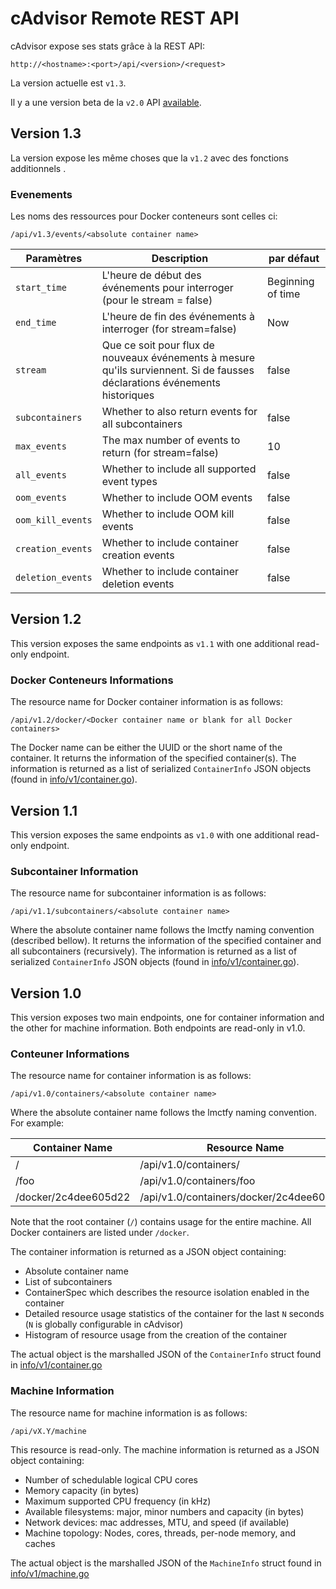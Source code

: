 # cAdvisor Remote REST API

cAdvisor expose ses stats grâce à la  REST API:

`http://<hostname>:<port>/api/<version>/<request>`

La version actuelle est `v1.3`.

Il y a une version beta de la `v2.0` API [available](api_v2.md).

## Version 1.3

La version expose les même choses que la  `v1.2` avec des fonctions additionnels .

### Evenements

Les noms des ressources pour Docker conteneurs sont celles ci:

`/api/v1.3/events/<absolute container name>`


| Paramètres        | Description                                                                                                                | par défaut           |
|-------------------|----------------------------------------------------------------------------------------------------------------------------|-------------------|
| `start_time`      | L'heure de début des événements pour interroger (pour le stream = false)                                                   | Beginning of time |
| `end_time`        | L'heure de fin des événements à interroger (for stream=false)                                                              | Now               |
| `stream`          | Que ce soit pour flux de nouveaux événements à mesure qu'ils surviennent. Si de fausses déclarations événements historiques| false             |
| `subcontainers`   | Whether to also return events for all subcontainers                                                                        | false             |
| `max_events`      | The max number of events to return (for stream=false)                                                                      | 10                |
| `all_events`      | Whether to include all supported event types                                                                               | false             |
| `oom_events`      | Whether to include OOM events                                                                                              | false             |
| `oom_kill_events` | Whether to include OOM kill events                                                                                         | false             |
| `creation_events` | Whether to include container creation events                                                                               | false             |
| `deletion_events` | Whether to include container deletion events                                                                               | false             |

## Version 1.2

This version exposes the same endpoints as `v1.1` with one additional read-only endpoint.

### Docker Conteneurs Informations

The resource name for Docker container information is as follows:

`/api/v1.2/docker/<Docker container name or blank for all Docker containers>`

The Docker name can be either the UUID or the short name of the container. It returns the information of the specified container(s). The information is returned as a list of serialized `ContainerInfo` JSON objects (found in [info/v1/container.go](../info/v1/container.go)).

## Version 1.1

This version exposes the same endpoints as `v1.0` with one additional read-only endpoint.

### Subcontainer Information

The resource name for subcontainer information is as follows:

`/api/v1.1/subcontainers/<absolute container name>`

Where the absolute container name follows the lmctfy naming convention (described bellow). It returns the information of the specified container and all subcontainers (recursively). The information is returned as a list of serialized `ContainerInfo` JSON objects (found in [info/v1/container.go](../info/v1/container.go)).

## Version 1.0

This version exposes two main endpoints, one for container information and the other for machine information. Both endpoints are read-only in v1.0.

### Conteuner Informations

The resource name for container information is as follows:

`/api/v1.0/containers/<absolute container name>`

Where the absolute container name follows the lmctfy naming convention. For example:

| Container Name       | Resource Name                             |
|----------------------|-------------------------------------------|
| /                    | /api/v1.0/containers/                     |
| /foo                 | /api/v1.0/containers/foo                  |
| /docker/2c4dee605d22 | /api/v1.0/containers/docker/2c4dee605d22  |

Note that the root container (`/`) contains usage for the entire machine. All Docker containers are listed under `/docker`.

The container information is returned as a JSON object containing:

- Absolute container name
- List of subcontainers
- ContainerSpec which describes the resource isolation enabled in the container
- Detailed resource usage statistics of the container for the last `N` seconds (`N` is globally configurable in cAdvisor)
- Histogram of resource usage from the creation of the container

The actual object is the marshalled JSON of the `ContainerInfo` struct found in [info/v1/container.go](../info/v1/container.go)

### Machine Information

The resource name for machine information is as follows:

`/api/vX.Y/machine`

This resource is read-only. The machine information is returned as a JSON object containing:

- Number of schedulable logical CPU cores
- Memory capacity (in bytes)
- Maximum supported CPU frequency (in kHz)
- Available filesystems: major, minor numbers and capacity (in bytes)
- Network devices: mac addresses, MTU, and speed (if available)
- Machine topology: Nodes, cores, threads, per-node memory, and caches

The actual object is the marshalled JSON of the `MachineInfo` struct found in [info/v1/machine.go](../info/v1/machine.go)
